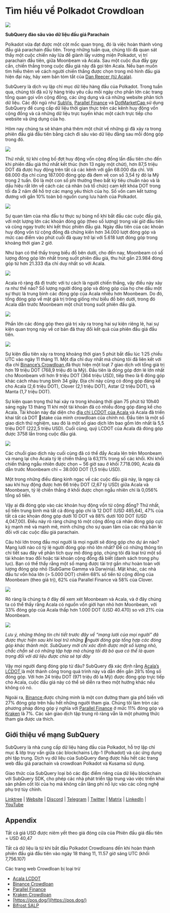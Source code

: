 # Tìm hiểu về Polkadot Crowdloan

![](https://miro.medium.com/max/2400/1*JvR4YsstF6OHG3mTr_1Seg.png)

**SubQuery đào sâu vào dữ liệu đấu giá Parachain**

Polkadot vừa đạt được một cột mốc quan trọng, đó là việc hoàn thành vòng đấu giá parachain đầu tiên. Trong những tuần qua, chúng tôi đã quan sát thấy một cuộc chiến nảy lửa để giành lấy vương miện Polkadot, vị trí parachain đầu tiên, giữa Moonbeam và Acala. Sau một cuộc đua đầy gay cấn, chiến thắng trong cuộc đấu giá này đã gọi tên Acala. Nếu bạn muốn tìm hiểu thêm về cách người chiến thắng được chọn trong mô hình đấu giá hiện đại này, hãy xem bản tóm tắt của [Dan Reecer (từ Acala)](https://twitter.com/danreecer_/status/1364646604024786949).

SubQuery là dịch vụ lập chỉ mục dữ liệu hàng đầu của Polkadot. Trong tuần qua, chúng tôi đã xử lý hàng triệu yêu cầu mỗi ngày cho phần lớn các trang tổng quan gọi vốn cộng đồng, các ứng dụng và cả những website phân tích dữ liệu. Các đội ngũ như [SubVis](https://www.subvis.io/), [Parallel Finance](https://parallel.fi/) và [ DotMarketCap ](https://dotmarketcap.com/) sử dụng SubQuery để cung cấp dữ liệu thời gian thực trên các kênh huy động vốn cộng đồng và cả những dữ liệu trực tuyến khác một cách trực tiếp cho website và ứng dụng của họ.

Hôm nay chúng ta sẽ khám phá thêm một chút về những gì đã xảy ra trong phiên đấu giá đầu tiên bằng cách đi sâu vào dữ liệu đằng sau mỗi đóng góp trong đó.

![](https://miro.medium.com/max/2400/0*Pcp3KJvC5eyP2KQ3)

Thứ nhất, từ khi công bố đợt huy động vốn cộng đồng lần đầu tiên cho đến khi phiên đấu giá thứ nhất kết thúc (hơn 13 ngày một chút), hơn 87,5 triệu DOT đã được huy động trên tất cả các kênh với gần 68.000 địa chỉ. Với 68.000 địa chỉ cùng 187.000 đóng góp đã đem về con số 3,54 tỷ đô la Mỹ trong 2 tuần. Đó là một con số phi thường theo bất kỳ tiêu chuẩn nào và là dấu hiệu rất lớn về cách các cá nhân (và tổ chức) cam kết khóa DOT trong tối đa 2 năm để hỗ trợ các mạng yêu thích của họ. Số vốn cam kết tương đương với gần 10% toàn bộ nguồn cung lưu hành của Polkadot.

![](https://miro.medium.com/max/2400/0*-ovBJnjxAKfeB81Y)

Sự quan tâm của nhà đầu tư thực sự bùng nổ khi bắt đầu các cuộc đấu giá, với một lượng lớn các khoản đóng góp (theo số lượng) trong vài giờ đầu tiên và cũng ngay trước khi kết thúc phiên đấu giá. Ngày đầu tiên của các khoản huy động vốn từ cộng đồng đã chứng kiến ​​hơn 34.000 lượt đóng góp và mức cao điểm vào phút cuối đã quay trở lại với 5.618 lượt đóng góp trong khoảng thời gian 2 giờ.

Như bạn có thể thấy trong biểu đồ bên dưới, cho đến nay, Moonbeam có số lượng đóng góp lớn nhất trong suốt phiên đấu giá, thu hút gần 23.984 đóng góp từ hơn 21.333 địa chỉ duy nhất so với Acala.

![](https://miro.medium.com/max/2400/0*MSHfjnu7KmMvDmnY)

Acala rõ ràng đã đi trước với tư cách là người chiến thắng, vậy điều này xảy ra như thế nào? Số lượng người đóng góp và đóng góp của họ che dấu một sự thực là trung bình các đóng góp của Acala nhiều hơn Moonbeam. Do đó, tổng đóng góp về mặt giá trị trông giống như biểu đồ bên dưới, trong đó Acala dẫn trước Moonbeam một chút trong suốt phiên đấu giá.

![](https://miro.medium.com/max/2400/0*YbV-ReqSwfimUsbO)

Phần lớn các đóng góp theo giá trị xảy ra trong hai sự kiện riêng lẻ, hai sự kiện quan trọng này về cơ bản đã thay đổi kết quả của phiên đấu giá đầu tiên.

![](https://miro.medium.com/max/2400/0*jmRsZ7kxEYAWYaUq)

Sự kiện đầu tiên xảy ra trong khoảng thời gian 5 phút bắt đầu lúc 1:25 chiều UTC vào ngày 11 tháng 11. Một địa chỉ duy nhất mà chúng tôi đã liên kết với địa chỉ [ Binance’s Crowdloan ](https://www.binance.com/en/dotslot) đã thực hiện một loạt 7 giao dịch với tổng giá trị hơn 19 triệu DOT (768,9 triệu đô la Mỹ). Đầu tiên là đóng góp đơn lẻ lớn nhất cho Moonbeam với hơn 9 triệu DOT (364 triệu USD), tiếp theo là 6 đóng góp khác cách nhau trung bình 34 giây. Địa chỉ này cũng có đóng góp đáng kể cho Acala (2,6 triệu DOT), Clover (2,1 triệu DOT), Astar (2 triệu DOT), và Manta (1,7 triệu DOT).

Sự kiện quan trọng thứ hai xảy ra trong khoảng thời gian 75 phút từ 10h40 sáng ngày 13 tháng 11 khi một tài khoản đã có nhiều đóng góp đáng kể cho Acala. Tài khoản này đại diện cho [ địa chỉ LCDOT của Acala ](https://medium.com/acalanetwork/acala-liquid-crowdloan-dot-lcdot-launch-on-polkadot-f28d8f561157) và Acala đã triển khai tất cả DOT stake của mình crowdloan của chính nó. Đầu tiên là một số giao dịch thử nghiệm, sau đó là một số giao dịch lớn bao gồm lớn nhất là 5,5 triệu DOT (222,5 triệu USD). Cuối cùng, quỹ LCDOT của Acala đã đóng góp được 3758 lần trong cuộc đấu giá.

![](https://miro.medium.com/max/2400/0*GTJviXqhPmRIIf73)

Các chuỗi giao dịch này cuối cùng đã có thể đẩy Acala lên trên Moonbeam và mang lại cho Acala tỷ lệ chiến thắng là 63,11% trong số các khối. Khi khối chiến thắng ngẫu nhiên được chọn ~ 56 giờ sau ở khối 7.718.090, Acala đã dẫn trước Moonbeam chỉ ~ 38.000 DOT (1,5 triệu USD).

Một trong những điều đáng kinh ngạc về các cuộc đấu giá này, là ngay cả sau khi huy động được hơn 66 triệu DOT (2,67 tỷ USD) giữa Acala và Moonbeam, tỷ lệ chiến thắng ở khối được chọn ngẫu nhiên chỉ là 0,056% tổng số tiền.

Vậy ai đã đóng góp vào các khoản huy động vốn từ cộng đồng? Thứ nhất, số tiền trung bình mà tất cả đóng góp chỉ là 12 DOT (USD 485,64), 47% của tất cả các khoản đóng góp dưới 10 DOT và 88% dưới 100 DOT (USD 4,047,00). Điều này rõ ràng chứng tỏ một cộng đồng cá nhân đóng góp cực kỳ mạnh mẽ và mạnh mẽ, minh chứng cho sự quan tâm của các nhà bán lẻ đối với các cuộc đấu giá parachain.

Câu hỏi lớn trong đầu mọi người là mọi người sẽ đóng góp cho dự án nào? Mạng lưới nào có tỷ lệ người đóng góp nhỏ lớn nhất? Để có những thông tin chi tiết sau đây về phân tích quy mô đóng góp, chúng tôi đã loại trừ một số tài khoản trao đổi hoặc tài khoản cộng đồng đã biết (danh sách trong phụ lục). Bạn có thể thấy rằng một số mạng được tài trợ gần như hoàn toàn với lượng đóng góp nhỏ (SubGame Gamma và Darwinia). Mặt khác, các nhà đầu tư vốn hóa lớn (> 5.000 DOT) chiếm 68% số tiền từ cộng đồng của Moonbeam (theo giá trị), 62% của Parallel Finance và 58% của Clover.

![](https://miro.medium.com/max/2400/0*ztRnFrVfJ2aTlMiU)

Rõ ràng là chúng ta ở đây để xem xét Moonbeam và Acala, và ở đây chúng ta có thể thấy rằng Acala có nguồn vốn giới hạn nhỏ hơn Moonbeam, với 33% đóng góp của Acala thấp hơn 1.000 DOT (USD 40.470) so với 21% của Moonbeam.

![](https://miro.medium.com/max/2400/0*ge-2XDPgddj-J07V)

_Lưu ý, những thông tin chi tiết trước đây về “mạng lưới của mọi người” đã được thực hiện sau khi loại trừ những người đóng góp tổng hợp các đóng góp khác thành một. SubQuery mới chỉ xác định được một số lượng nhỏ, chắc chắn sẽ có những tập hợp mà chúng tôi đã bỏ qua có thể là quan trọng đối với dữ liệu được chia sẻ tại đây_

Vậy mọi người đang đóng góp từ đâu? SubQuery đã xác định rằng [ Acala’s LCDOT ](https://medium.com/acalanetwork/acala-liquid-crowdloan-dot-lcdot-launch-on-polkadot-f28d8f561157) là một thành công trong quá trình này và dẫn đến gần 28% tổng số đóng góp. Với hơn 24 triệu DOT (971 triệu đô la Mỹ) được đóng góp trực tiếp cho Acala, cuộc đấu giá này có thể sẽ diễn ra theo một hướng khác nếu không có nó.

Ngoài ra, [ Binance ](https://www.binance.com/en/dotslot) được chứng minh là một con đường tham gia phổ biến với 27% đóng góp trên hầu hết những người tham gia. Chúng tôi làm tròn các phương pháp đóng góp ý nghĩa với [Parallel Finance](https://crowdloan.parallel.fi/#/auction/polkadot) ở mức 11% đóng góp và [Kraken](https://www.kraken.com/learn/parachain-auctions) là 7%. Các sàn giao dịch tập trung rõ ràng vẫn là một phương thức tham gia được ưa thích.

## Giới thiệu về mạng SubQuery

SubQuery là nhà cung cấp dữ liệu hàng đầu của Polkadot, hỗ trợ lập chỉ mục & lớp truy vấn giữa các blockchains Lớp-1 (Polkadot) và các ứng dụng phi tập trung. Dịch vụ dữ liệu của SubQuery đang được hầu hết các trang web đấu giá parachain và crowdloan Polkadot và Kusama sử dụng.

Giao thức của SubQuery loại bỏ các đặc điểm riêng của dữ liệu blockchain với SubQuery SDK, cho phép các nhà phát triển tập trung vào việc triển khai sản phẩm cốt lõi của họ mà không cần lãng phí nỗ lực vào các công nghệ phụ trợ tùy chỉnh.

​​​​[Linktree](https://linktr.ee/subquerynetwork)  |  [Website](https://subquery.network/)  |  [Discord](https://discord.com/invite/78zg8aBSMG)  |  [Telegram](https://t.me/subquerynetwork)  |  [Twitter](https://twitter.com/subquerynetwork)  |  [Matrix](https://matrix.to/#/#subquery:matrix.org)  |  [LinkedIn](https://www.linkedin.com/company/subquery)  |  [YouTube](https://www.youtube.com/channel/UCi1a6NUUjegcLHDFLr7CqLw)

## Appendix

Tất cả giá USD được niêm yết theo giá đóng cửa của Phiên đấu giá đầu tiên = USD 40,47

Tất cả dữ liệu là từ khi bắt đầu Polkadot Crowdloans đến khi hoàn thành phiên đấu giá đầu tiên vào ngày 18 tháng 11, 11.57 giờ sáng UTC (khối 7,756.107)

Các trang web Crowdloan bị loại trừ

-   [Acala LCDOT](https://medium.com/acalanetwork/acala-liquid-crowdloan-dot-lcdot-launch-on-polkadot-f28d8f561157)
-   [Binance Crowdloan](https://www.binance.com/en/dotslot)
-   [Parallel Finance](https://crowdloan.parallel.fi/#/auction/polkadot)
-   [Kraken Crowdloan](https://www.kraken.com/learn/parachain-auctions)
-   [https://pos.dog/](https://pos.dog/)
-   [Bifrost SALP](https://medium.com/bifrost-finance/bifrost-announces-slot-auction-liquidity-protocol-salp-weekly-report-51-57a7f69aad34)
